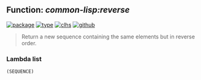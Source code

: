 ## Function: ***common-lisp:reverse***
[![package](https://img.shields.io/badge/Package-COMMON--LISP-5f9ea0.svg?style=social&colorA=999999)](../) [![type](https://img.shields.io/badge/Type-Function-5f9ea0.svg?style=social&colorA=999999)](../#function) [![clhs](https://img.shields.io/badge/CLHS-REVERSE-5f9ea0.svg?style=social&colorA=999999)](http://www.lispworks.com/documentation/HyperSpec/Body/f_revers.htm) [![github](https://img.shields.io/badge/GitHub-View_the_source-5f9ea0.svg?style=social&colorA=999999&logo=github)](https://github.com/sbcl/sbcl/blob/master/src/code/seq.lisp/) 

> Return a new sequence containing the same elements but in reverse order.

### Lambda list
```
(SEQUENCE)
```
